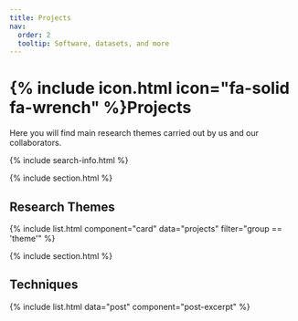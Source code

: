 ```yaml
---
title: Projects
nav:
  order: 2
  tooltip: Software, datasets, and more
---
```


# {% include icon.html icon="fa-solid fa-wrench" %}Projects

Here you will find main research themes carried out by us and our collaborators.

{% include search-info.html %}

{% include section.html %}

## Research Themes

{% include list.html component="card" data="projects" filter="group == 'theme'" %}

{% include section.html %}

## Techniques

{% include list.html data="post" component="post-excerpt" %}
